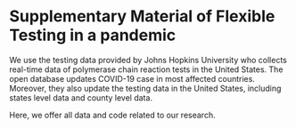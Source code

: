 # Supplementary Material of Flexible Testing in a pandemic 

We use the testing data provided by Johns Hopkins University who collects real-time data of polymerase chain reaction tests in the United States. The open database updates COVID-19 case in most affected countries. Moreover, they also update the testing data in the United States, including states level data and county level data.

Here, we offer all data and code related to our research.
